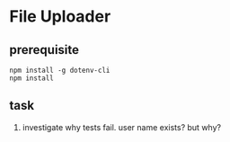 # File Uploader

## prerequisite
```
npm install -g dotenv-cli
npm install
```

## task
1. investigate why tests fail. user name exists? but why?
